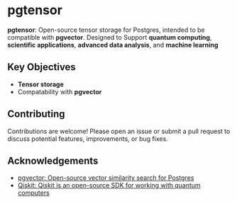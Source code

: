 # pgtensor

**pgtensor**: Open-source tensor storage for Postgres, intended to be compatible with **pgvector**. Designed to Support **quantum computing**, **scientific applications**, **advanced data analysis**, and **machine learning**

## Key Objectives
- **Tensor storage** 
- Compatability with **pgvector**

## Contributing
Contributions are welcome! Please open an issue or submit a pull request to discuss potential features, improvements, or bug fixes.

## Acknowledgements

- [pgvector: Open-source vector similarity search for Postgres](https://github.com/pgvector/pgvector)
- [Qiskit: Qiskit is an open-source SDK for working with quantum computers](https://github.com/Qiskit/qiskit)
